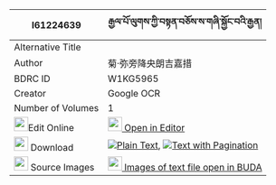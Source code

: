 |I61224639|རྒྱལ་པོ་ལུགས་ཀྱི་བསྟན་བཅོས་ས་གཞི་སྐྱོང་བའི་རྒྱན། 
| --- | --- 
|Alternative Title |
|Author| 菊·弥旁降央朗吉嘉措
|BDRC ID | W1KG5965
|Creator | Google OCR
|Number of Volumes| 1
|<img width="25" src="https://img.icons8.com/color/25/000000/edit-property.png">Edit Online| [<img width="25" src="https://avatars.githubusercontent.com/u/45091458?s=200&v=4"> Open in Editor](http://editor.openpecha.org/I61224639)
|<img width="25" src="https://img.icons8.com/fluent/48/000000/download-2.png"/>  Download | [![](https://img.icons8.com/color/20/000000/txt.png)Plain Text](https://github.com/Openpecha/I61224639/releases/download/v1/gyalpo_luk_kyi_tencho_sashyi_k_plain_I61224639.zip), [![](https://img.icons8.com/color/20/000000/txt.png)Text with Pagination](https://github.com/Openpecha/I61224639/releases/download/v1/gyalpo_luk_kyi_tencho_sashyi_k_pages_I61224639.zip)
|<img width="25" src="https://img.icons8.com/plasticine/100/000000/pictures-folder.png"/>  Source Images | [<img width="25" src="https://library.bdrc.io/icons/BUDA-small.svg"> Images of text file open in BUDA](https://library.bdrc.io/show/bdr:W1KG5965)